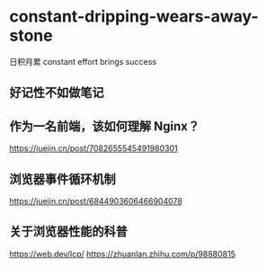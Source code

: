 # constant-dripping-wears-away-stone

日积月累 constant effort brings success

## 好记性不如做笔记

## 作为一名前端，该如何理解 Nginx？

https://juejin.cn/post/7082655545491980301

## 浏览器事件循环机制

https://juejin.cn/post/6844903606466904078

## 关于浏览器性能的科普

https://web.dev/lcp/
https://zhuanlan.zhihu.com/p/98880815